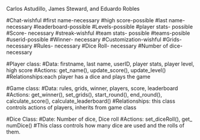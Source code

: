 Carlos  Astudillo, James Steward, and Eduardo Robles

#Chat-wishful 
#first name-necessary 
#high score-possible 
#last name-necessary
#leaderboard-possible
#Levels-possible 
#player stats- possible
#Score- necessary 
#streak-wishful
#team stats- possible
#teams-posible
#userid-possible
#Winner- necessary
#Customization-wishful
#Grids- necessary 
#Rules- necessary
#Dice Roll- necessary
#Number of dice- necessary

#Player class: 
#Data: firstname, last name, userID, player stats, player level, high score
#Actions: get_name(), update_score(), update_level()
#Relationships:each player has a dice and plays the game

#Game class:
#Data: rules, grids, winner, players, score, leaderboard 
#Actions: get_winner(), set_grids(), start_round(), end_round(), calculate_score(), calculate_leaderboard()
#Relationships: this class controls actions of players, inherits from game class



#Dice Class:
#Date: Number of dice, Dice roll
#Actions: set_diceRoll(), get_ numDice()
#This class controls how many dice are used and the rolls of them.


